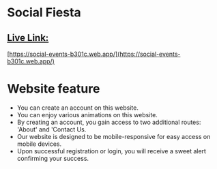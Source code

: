 # Social Fiesta
## [Live Link:](https://social-events-b301c.web.app/)
[https://social-events-b301c.web.app/](https://social-events-b301c.web.app/)


# Website feature

- You can create an account on this website.
-  You can enjoy various animations on this website.
-  By creating an account, you gain access to two additional routes: 'About' and 'Contact Us.
-  Our website is designed to be mobile-responsive for easy access on mobile devices.
-  Upon successful registration or login, you will receive a sweet alert confirming your success.
